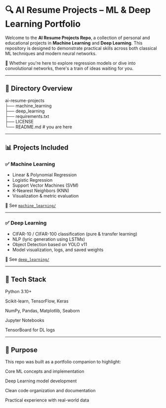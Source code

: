 # 🔍 AI Resume Projects – ML & Deep Learning Portfolio

Welcome to the **AI Resume Projects Repo**, a collection of personal and educational projects in **Machine Learning** and **Deep Learning**. This repository is designed to demonstrate practical skills across both classical ML techniques and modern neural networks.

🧠 Whether you're here to explore regression models or dive into convolutional networks, there's a train of ideas waiting for you.

---
## 🧭 Directory Overview

ai-resume-projects\
├── machine_learning\
├── deep_learning\
├── requirements.txt\
├── LICENSE\
└── README.md # you are here


---

## 📊 Projects Included

### ✅ Machine Learning
- Linear & Polynomial Regression
- Logistic Regression
- Support Vector Machines (SVM)
- K-Nearest Neighbors (KNN)
- Visualization & metric evaluation

📂 See [`machine_learning/`](./machine_learning/README.md)

---

### ✅ Deep Learning
- CIFAR-10 / CIFAR-100 classification (pure & transfer learning)
- NLP (lyric generation using LSTMs)
- Object Detection based on YOLO v11
- Model visualization, logs, and saved weights

📂 See [`deep_learning/`](./deep_learning/README.md)

---

## 🔧 Tech Stack

Python 3.10+

Scikit-learn, TensorFlow, Keras

NumPy, Pandas, Matplotlib, Seaborn

Jupyter Notebooks

TensorBoard for DL logs

---

## 🎯 Purpose
This repo was built as a portfolio companion to highlight:

Core ML concepts and implementation

Deep Learning model development

Clean code organization and documentation

Practical experience with real-world data
